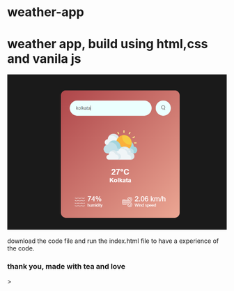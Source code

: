 # weather-app

<h1>weather app, build using html,css and vanila js</h1>

<img src='./images/2.png' alt="picture of the weather app">

download the code file and run the index.html file to have a experience of the code.

<h3>thank you, made with tea and love</h3>>
